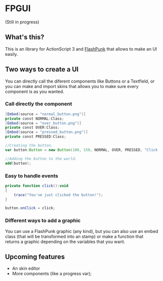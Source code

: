 FPGUI
=====
(Still in progress)

What's this?
------
This is an library for ActionScript 3 and [FlashPunk] that allows to make an UI easily.

Two ways to create a UI
------
You can directly call the diferent components like Buttons or a Textfield, or you can make and import skins that allows you to make sure every component is as you wanted.

### Call directly the component
``` actionscript
[Embed(source = "normal_button.png")]
private const NORMAL:Class;
[Embed(source = "over_button.png")]
private const OVER:Class;
[Embed(source = "pressed_button.png")]
private const PRESSED:Class;

//Creating the button.
var button:Button = new Button(100, 150, NORMAL, OVER, PRESSED, "Click me!");

//Adding the button to the world.
add(button);
```

### Easy to handle events
``` actionscript
private function click():void
{
	trace("You've just clicked the button!");
}

button.onClick = click;
```

### Different ways to add a graphic
You can use a FlashPunk graphic (any kind), but you can also use an embed class (that will be transformed into an stamp) or make a function that returns a graphic depending on the variables that you want.

Upcoming features
------
  - An skin editor
  - More components (like a progress var);


[FlashPunk]:http://useflashpunk.net